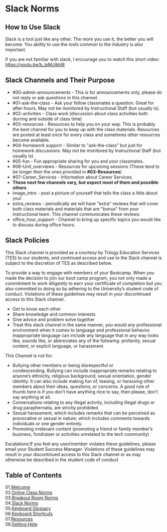 # Slack Norms

## How to Use Slack
Slack is a tool just like any other. The more you use it, the better you will become. You ability to use the tools common to the industry is also important. 

If you are not familiar with slack, I encourage you to watch this short video: https://youtu.be/b_biMJibhl8

## Slack Channels and Their Purpose
- #00-admin-announcements - This is for announcements only, please do not reply or ask questions in this channel.
- #01-ask-the-class - Ask your fellow classmates a question. Great for after-hours. May not be monitored by Instructional Staff (but usually is).
- #02-activities - Class work (discussion about class activities both durring and outside of class time)
- #03-resources - Resources to help you on your way.  This is probably the best channel for you to keep up with the class materials.  Resources are posted at least once for every class and sometimes other resources become available.
- #04-homework support - Similar to "ask-the-class" but just for homework discussions.  May not be monitored by Instructional Staff (but usually is)
- #05-fun - Fun appropriate sharing for you and your classmates.
- #06-Unit_overviews - Resources for upcoming sessions (These tend to be longer then the ones provided in **#03-Resources**)
- #07-Career_Services - Information about Career Services.
- **These next few channels vary, but expect most of them and possible others**
- image_intro - post a picture of yourself that tells the class a little about you!
- extra_reviews - periodically we will have "extra" reviews that will cover both class materials and materials that are "bonus" from your instructional team.  This channel communicates these reviews.
- office_hour_support - Channel to bring up specific topics you would like to discuss during office hours.
  

## Slack Policies
This Slack channel is provided as a courtesy by Trilogy Education Services (TES) to our students, and continued access and use to the Slack channel is subject to the discretion of TES as described below. 

To provide a way to engage with members of your Bootcamp. When you made the decision to join our boot camp program, you not only made a commitment to work diligently to earn your certificate of completion but you also committed to doing so by adhering to the University’s student code of conduct. Violations of these guidelines may result in your discontinued access to this Slack channel.
 - Get to know each other
 - Share knowledge and common interests
 - Give advice and problem solve together
 - Treat this slack channel in the same manner, you would any professional environment when it comes to language and professional behavior. Inappropriate language can include any language that in any way looks like, sounds like, or abbreviates any of the following: profanity, sexual content, or explicit language, or harassment.
  
This Channel is not for:
 - Bullying other members or being disrespectful or condescending. Bullying can include inappropriate remarks relating to anyone’s ethnicity, religious background, sexual orientation, gender identity. It can also include making fun of, teasing, or harassing other members about their ideas, questions, or concerns. A good rule of thumb here is if you don’t have anything nice to say, then please, don’t say anything at all.
 - Conversations relating to any illegal activity, including illegal drugs or drug paraphernalia, are strictly prohibited
 - Sexual harassment, which includes remarks that can be perceived as provocative or sexual in nature, which includes comments towards individuals or one gender entirely.
 - Promoting irrelevant content (promoting a friend or family member’s business, fundraiser or activities unrelated to the tech community)


Escalations:If you feel any user/member violates these guidelines, please email your Student Success Manager. Violations of these guidelines may result in your discontinued access to this Slack channel or as may otherwise be described in the student code of conduct


## Table of Contents

01.[Welcome](01-Welcome.md)<br>
02.[Online Class Norms](02-Online-Class-Norms.md)<br>
03.[Breakout Room Norms](03-Breakout-Room-Norms.md)<br>
04.[Slack Norms](04-Slack-Norms.md)<br>
05.[Keyboard Glossary](05-Keyboard-Glossary.md)<br>
06.[Keyboard Shortcuts](06-Keyboard-Shortcuts.md)<br>
07.[Resources](07-Resources.md)<br>
08.[Getting Help](08-Getting-Help.md)<br>
